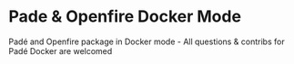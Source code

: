 # Pade & Openfire Docker Mode
Padé and Openfire package in Docker mode - All questions &amp; contribs for Padé Docker are welcomed
